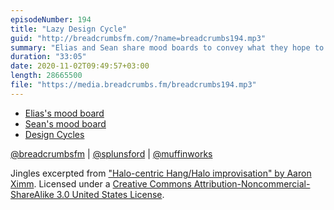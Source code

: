 ```yaml
---
episodeNumber: 194
title: "Lazy Design Cycle"
guid: "http://breadcrumbsfm.com/?name=breadcrumbs194.mp3"
summary: "Elias and Sean share mood boards to convey what they hope to create in “Breadcrumbs 2.0” and Sean experiments with audio clips for the same purpose. Elias has a confession to make."
duration: "33:05"
date: 2020-11-02T09:49:57+03:00
length: 28665500
file: "https://media.breadcrumbs.fm/breadcrumbs194.mp3"
---
```


- [Elias's mood board](https://breadcrumbsfm.com/images/194/elias.png)
- [Sean's mood board](https://breadcrumbsfm.com/images/194/sean.pdf)
- [Design Cycles](https://breadcrumbsfm.com/images/194/design-cycles.pdf)

[@breadcrumbsfm](https://twitter.com/breadcrumbsfm) | [@splunsford](https://twitter.com/splunsford) | [@muffinworks](https://twitter.com/muffinworks)

Jingles excerpted from ["Halo-centric Hang/Halo improvisation" by Aaron Ximm](http://freemusicarchive.org/music/aaron_ximm/handpans_and_the_hang/). Licensed under a [Creative Commons Attribution-Noncommercial-ShareAlike 3.0 United States License](http://creativecommons.org/licenses/by-nc-sa/3.0/us/).